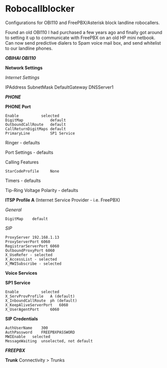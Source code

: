 # Robocallblocker
Configurations for OBI110 and FreePBX/Asterisk block landline robocallers.
 
Found an old OBI110 I had purchased a few years ago and finally got around to setting it up to communicate with FreePBX on an old HP mini netbook.  Can now send predictive dialers to Spam voice mail box, and send whitelist to our landline phones.

***OBIHAI OBI110***

**Network Settings**

*Internet Settings*

IPAddress
SubnetMask
DefaultGateway
DNSServer1

***PHONE***

**PHONE Port**

	Enable			selected		
	DigitMap	        default		
	OutboundCallRoute	default		
	CallReturnDigitMaps	default		
	PrimaryLine	        SP1 Service
		
Ringer - defaults

Port Settings - defaults

Calling Features

	StarCodeProfile     None

Timers - defaults

Tip-Ring Voltage Polarity  - defaults

	
**ITSP Profile A**
(Internet Service Provider - i.e. FreePBX)

*General*

	DigitMap	default

*SIP*

	ProxyServer	192.168.1.13
	ProxyServerPort	6060
	RegistrarServerPort 6060
	OutboundProxyPort 6060
	X_UseRefer - selected
	X_AccessList - selected
	X_MWISubscribe - selected

**Voice Services**

**SP1 Service**

	Enable			selected
	X_ServProvProfile	A (default)
	X_InboundCallRoute	ph (default)
	X_KeepAliveServerPort	6060
	X_UserAgentPort		6060

**SIP Credentials**

	AuthUserName	300
	AuthPassword	FREEPBXPASSWORD
	MWIEnable	selected
	MessageWaiting	unselected, not default

***FREEPBX***	

**Trunk**
Connectivity > Trunks

	
